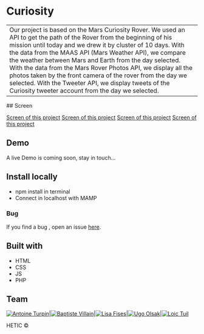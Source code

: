 # Curiosity
<table>
	<tr>
		<td>
			Our project is based on the Mars Curiosity Rover. We used an API to get the path of the Rover from the beginning of his mission until today and we drew it by cluster of 10 days.
			With the data from the MAAS API (Mars Weather API), we compare the weather between Mars and Earth from the day selected.
			With the data from the Mars Rover Photos API, we display all the photos taken by the front camera of the rover from the day we selected.
			With the Tweeter API, we display tweets of the Curiosity tweeter account from the day we selected.
		</td>
	</tr>
</table>
## Screen

[Screen of this project](screenshot/screenLanding.png)
[Screen of this project](screenshot/screenMap.png)
[Screen of this project](screenshot/screen404.png)
[Screen of this project](screenshot/screen505.png)

## Demo
A live Demo is coming soon, stay in touch...

## Install locally
- npm install in terminal
- Connect in localhost with MAMP

### Bug

If you find a bug , open an issue [here](https://github.com/BaptisteVillain/spaceAPI/issues).

## Built with

- HTML
- CSS
- JS
- PHP


## Team

[![Antoine Turpin](https://avatars3.githubusercontent.com/u/17272009?v=3&s=400)](https://github.com/TurpinAntoine)|[![Baptiste Villain](https://avatars0.githubusercontent.com/u/17247097?v=3&s=400)](https://github.com/BaptisteVillain)|[![Lisa Fises](https://avatars3.githubusercontent.com/u/17271978?v=3&s=144)](https://github.com/lisafises)|[![Ugo Olsak](https://avatars2.githubusercontent.com/u/18398869?v=3&s=460)](https://github.com/ugolsk)|[![Loic Tuil](https://avatars1.githubusercontent.com/u/7509439?v=3&s=400)](https://github.com/loict88)

HETIC ©
